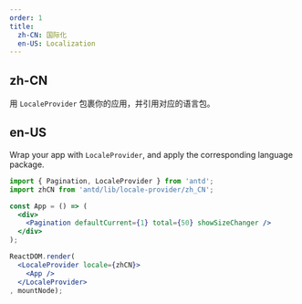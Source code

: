 ```yaml
---
order: 1
title:
  zh-CN: 国际化
  en-US: Localization
---
```


## zh-CN

用 `LocaleProvider` 包裹你的应用，并引用对应的语言包。

## en-US

Wrap your app with `LocaleProvider`, and apply the corresponding language package.

````jsx
import { Pagination, LocaleProvider } from 'antd';
import zhCN from 'antd/lib/locale-provider/zh_CN';

const App = () => (
  <div>
    <Pagination defaultCurrent={1} total={50} showSizeChanger />
  </div>
);

ReactDOM.render(
  <LocaleProvider locale={zhCN}>
    <App />
  </LocaleProvider>
, mountNode);
````
